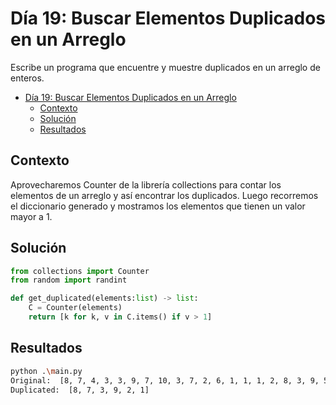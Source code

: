 # Día 19: Buscar Elementos Duplicados en un Arreglo

Escribe un programa que encuentre y muestre duplicados en un arreglo de enteros.

- [Día 19: Buscar Elementos Duplicados en un Arreglo](#día-19-buscar-elementos-duplicados-en-un-arreglo)
  - [Contexto](#contexto)
  - [Solución](#solución)
  - [Resultados](#resultados)

## Contexto

Aprovecharemos Counter de la librería collections para contar los elementos de un arreglo y así encontrar los duplicados. Luego recorremos el diccionario generado y mostramos los elementos que tienen un valor mayor a 1.

## Solución

```python
from collections import Counter
from random import randint

def get_duplicated(elements:list) -> list:
    C = Counter(elements)
    return [k for k, v in C.items() if v > 1]
```

## Resultados

```bash
python .\main.py
Original:  [8, 7, 4, 3, 3, 9, 7, 10, 3, 7, 2, 6, 1, 1, 1, 2, 8, 3, 9, 5]
Duplicated:  [8, 7, 3, 9, 2, 1]
```
